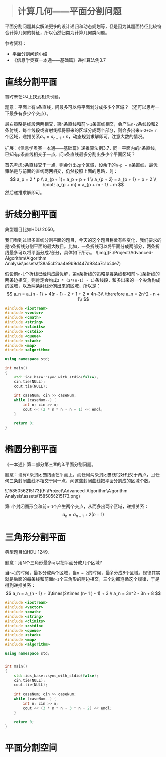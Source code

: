 > # 计算几何——平面分割问题

平面分割问题其实解法更多的设计递归和动态规划等，但是因为其题面特征比较符合计算几何的特征，所以仍然归类为计算几何类问题。

参考资料：

* [平面分割问题小结](https://www.cnblogs.com/whyorwhnt/p/3528875.html)
* 《信息学奥赛一本通——基础篇》递推算法例3.7

# 直线分割平面

暂时未在OJ上找到相关例题。

题意：平面上有`n`条直线，问最多可以将平面划分成多少个区域？（还可以思考一下最多有多少个交点）。

最右策略是线段两两相交，第`n`条直线和前`n-1`条直线相交，会产生`n-2`条线段和2条射线，每个线段或者射线都将原来的区域分成两个部分，则会多出来`n-2+2= n`个区域，递推关系$a_n = a_{n - 1} + n$，动态规划求解即可，注意大数的情况。

扩展：《信息学奥赛一本通——基础篇》递推算法例3.7，同一平面内的`n`条直线，已知有`p`条直线相交于一点，问`n`条直线最多分割出多少个平面区域？

首先考虑`p`条直线交于一点，则会分出`2p`个区域，设余下的`n-p = m`条直线，最优策略是与前面的直线两两相交，仍然按照上面的思路，则：
$$
a_p = 2 * p \\
a_{p + 1}= a_p + p + 1 \\
a_{p + 2} = a_{p + 1} + p + 2 \\
\cdots
a_{p + m} = a_{p + m - 1} + m
$$
然后递推求解即可。

# 折线分割平面

典型题目比如HDU 2050。

我们看到过很多直线分割平面的题目，今天的这个题目稍微有些变化，我们要求的是n条折线分割平面的最大数目。比如，一条折线可以将平面分成两部分，两条折线最多可以将平面分成7部分，具体如下所示。
![img](F:\Project\Advanced-Algorithm\Algorithm Analysis\assets\f38a5cb2aa4e9b9d447d934a7c1b24e7)

假设前`n-1`个折线已经构成最优解，第`n`条折线的策略是每条线都和前`n-1`条折线的两条边相交，则肯定会构成`2 * (2*(n-1) - 1)`条线段，和多出来的一个尖角构成的区域，以及两条射线分割出来的区域，所以是：
$$
a_n = a_{n - 1} + 4(n - 1) - 2  + 1 + 2 = 4n-3\\
\therefore a_n = 2n^2 - n + 1\\
$$

```c++
#include <iostream>
#include <vector>
#include <cmath>
#include <string>
#include <climits>
#include <cstdio>
#include <queue>
#include <stack>
#include <map>
#include <algorithm>

using namespace std;

int main()
{
    std::ios_base::sync_with_stdio(false);
    cin.tie(NULL);
    cout.tie(NULL);
    
    int caseNum; cin >> caseNum;
    while (caseNum--) {
    	int n; cin >> n;
    	cout << (2 * n * n - n + 1) << endl;
    }

    return 0;
}
```

# 椭圆分割平面

《一本通》第二部分第三章的3.平面分割问题。

题意：设有n条封闭曲线画在平面上，而任何两条封闭曲线恰好相交于两点，且任何三条封闭曲线不相交于同一点，问这些封闭曲线把平面分割成的区域个数。

![1585056215173](F:\Project\Advanced-Algorithm\Algorithm Analysis\assets\1585056215173.png)

第`n`个封闭图形会和前`n-1`个产生两个交点，从而多出两个区域，递推关系：
$$
a_n = a_{n - 1} + 2(n - 1)
$$

# 三角形分割平面

典型题目如HDU 1249.

题意：用N个三角形最多可以把平面分成几个区域?

当`n=1`的时候，最多分成两个区域，当`n = 2`的时候，最多分成8个区域。规律其实就是后面的每条线和前面`n-1`个三角形的两边相交，三个边都遵循这个规律，于是得到递推关系：
$$
a_n = a_{n - 1} + 3\times(2\times (n- 1 ) - 1) + 3 \\
a_n = 3n^2 - 3n + 8
$$

```c++
#include <iostream>
#include <vector>
#include <cmath>
#include <string>
#include <climits>
#include <cstdio>
#include <queue>
#include <stack>
#include <map>
#include <algorithm>

using namespace std;


int main()
{
    std::ios_base::sync_with_stdio(false);
    cin.tie(NULL);
    cout.tie(NULL);
    
    int caseNum; cin >> caseNum;
    while (caseNum--) {
    	int n; cin >> n;
    	cout << (3 * n * n - 3 * n + 2) << endl;
    }

    return 0;
}
```

# 平面分割空间




